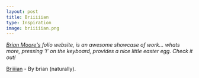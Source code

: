 ```yaml
---
layout: post
title: Briiiiian
type: Inspiration
image: briiiiian.png
---
```


_[Brian Moore's](http://briiiiian.com/) folio website, is an awesome showcase of work... whats more, pressing 'i' on the keyboard, provides a nice little easter egg. Check it out!_

[Briiiian](http://briiiiian.com/) - By brian (naturally).